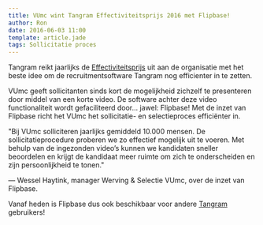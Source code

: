 ```yaml
---
title: VUmc wint Tangram Effectiviteitsprijs 2016 met Flipbase!
author: Ron
date: 2016-06-03 11:00
template: article.jade
tags: Sollicitatie proces
---
```


<div class="first-paragraph">
Tangram reikt jaarlijks de <a href="http://www.tangram.nl/nieuws/vumc-levert-met-videopitch-beste-idee-voor-effectiviteitsprijs-2016/" target="_blank">Effectiviteitsprijs</a> uit aan de organisatie met het beste idee om de recruitmentsoftware Tangram nog efficienter in te zetten.
</div>

<span class="more"></span>

<div class="small-10 medium-6 small-centered">
<p>VUmc geeft sollicitanten sinds kort de mogelijkheid zichzelf te presenteren door middel van een korte video. De software achter deze video functionaliteit wordt gefaciliteerd door... jawel: Flipbase! Met de inzet van Flipbase richt het VUmc het sollicitatie- en selectieproces efficiënter in.</p>
</div>

<div class="small-10 medium-8 small-centered">
<p class="centered-quote">"Bij VUmc solliciteren jaarlijks gemiddeld 10.000 mensen. De sollicitatieprocedure proberen we zo effectief mogelijk uit te voeren. Met behulp van de ingezonden video’s kunnen we kandidaten sneller beoordelen en krijgt de kandidaat meer ruimte om zich te onderscheiden en zijn persoonlijkheid te tonen."</p>
<p class="centered-quote-caption">— Wessel Haytink, manager Werving & Selectie VUmc, over de inzet van Flipbase.</p>
</div>

<div class="small-10 medium-6 small-centered">

Vanaf heden is Flipbase dus ook beschikbaar voor andere <a href="https://www.tangram.nl/producten/roos-recruitmentsoftware-mobiliteitssoftware" target="_blank">Tangram</a> gebruikers!
</div>